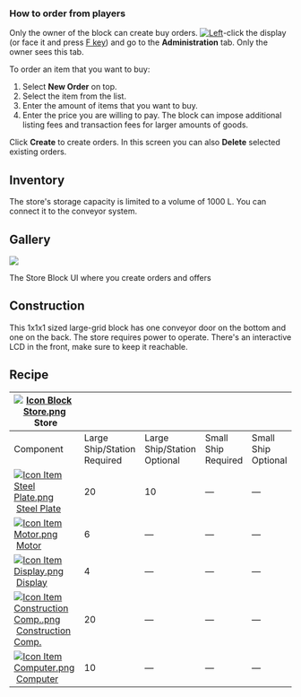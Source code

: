 
### How to order from players

Only the owner of the block can create buy orders. [![Left](https://commons.wiki.gg/images/thumb/Keyboard_White_Mouse_Left.png/20px-Keyboard_White_Mouse_Left.png?c1a406)](https://spaceengineers.wiki.gg/wiki/File:Keyboard_White_Mouse_Left.png "Left")\-click the display (or face it and press [F key](https://spaceengineers.wiki.gg/wiki/Key_Bindings "Key Bindings")) and go to the **Administration** tab. Only the owner sees this tab.

To order an item that you want to buy:

1.  Select **New Order** on top.
2.  Select the item from the list.
3.  Enter the amount of items that you want to buy.
4.  Enter the price you are willing to pay. The block can impose additional listing fees and transaction fees for larger amounts of goods.

Click **Create** to create orders. In this screen you can also **Delete** selected existing orders.

## Inventory

The store's storage capacity is limited to a volume of 1000 L. You can connect it to the conveyor system.

## Gallery

[![](https://spaceengineers.wiki.gg/images/thumb/Store_Block_Admin_UI.png/320px-Store_Block_Admin_UI.png?d3a4de)](https://spaceengineers.wiki.gg/wiki/File:Store_Block_Admin_UI.png)

The Store Block UI where you create orders and offers

## Construction

This 1x1x1 sized large-grid block has one conveyor door on the bottom and one on the back. The store requires power to operate. There's an interactive LCD in the front, make sure to keep it reachable.

## Recipe

| [![Icon Block Store.png](https://spaceengineers.wiki.gg/images/thumb/Icon_Block_Store.png/21px-Icon_Block_Store.png?1936a5)](https://spaceengineers.wiki.gg/wiki/Store "Store") Store |     |     |     |     |
| --- | --- | --- | --- | --- |
| Component | Large Ship/Station  <br>Required | Large Ship/Station  <br>Optional | Small Ship  <br>Required | Small Ship  <br>Optional |
| [![Icon Item Steel Plate.png](https://spaceengineers.wiki.gg/images/thumb/Icon_Item_Steel_Plate.png/21px-Icon_Item_Steel_Plate.png?437e3a)](https://spaceengineers.wiki.gg/wiki/Steel_Plate "Steel Plate") [Steel Plate](https://spaceengineers.wiki.gg/wiki/Steel_Plate "Steel Plate") | 20  | 10  | —   | —   |
| [![Icon Item Motor.png](https://spaceengineers.wiki.gg/images/thumb/Icon_Item_Motor.png/21px-Icon_Item_Motor.png?4a2f3f)](https://spaceengineers.wiki.gg/wiki/Motor "Motor") [Motor](https://spaceengineers.wiki.gg/wiki/Motor "Motor") | 6   | —   | —   | —   |
| [![Icon Item Display.png](https://spaceengineers.wiki.gg/images/thumb/Icon_Item_Display.png/21px-Icon_Item_Display.png?a444bc)](https://spaceengineers.wiki.gg/wiki/Display "Display") [Display](https://spaceengineers.wiki.gg/wiki/Display "Display") | 4   | —   | —   | —   |
| [![Icon Item Construction Comp..png](https://spaceengineers.wiki.gg/images/thumb/Icon_Item_Construction_Comp..png/21px-Icon_Item_Construction_Comp..png?cdc26f)](https://spaceengineers.wiki.gg/wiki/Construction_Comp. "Construction Comp.") [Construction Comp.](https://spaceengineers.wiki.gg/wiki/Construction_Comp. "Construction Comp.") | 20  | —   | —   | —   |
| [![Icon Item Computer.png](https://spaceengineers.wiki.gg/images/thumb/Icon_Item_Computer.png/21px-Icon_Item_Computer.png?65c1a4)](https://spaceengineers.wiki.gg/wiki/Computer "Computer") [Computer](https://spaceengineers.wiki.gg/wiki/Computer "Computer") | 10  | —   | —   | —   |